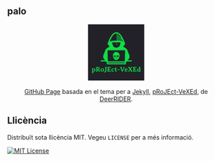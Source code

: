## palo

<p align="center"><a href="https://github.com/akiritsu/pRoJEct-VeXEd"><img src="src/assets/img/favicon.png" alt="Logo" width="130" height="130"></a></p>

<p align="center"><a href="https://pages.github.com">GitHub Page</a> basada en el tema per a <a href="https://jekyllrb.com">Jekyll</a>, <a href="https://github.com/akiritsu/pRoJEct-VeXEd">pRoJEct-VeXEd</a>, de <a href="https://github.com/akiritsu">DeerRIDER</a>.</p>

## Llicència

Distribuït sota llicència MIT. Vegeu `LICENSE` per a més informació.

[![MIT License][license-shield]][license-url]

[license-shield]: https://img.shields.io/github/license/akiritsu/pRoJEct-VeXEd.svg?style=flat-square
[license-url]: https://github.com/akiritsu/pRoJEct-VeXEd/blob/master/LICENSE
